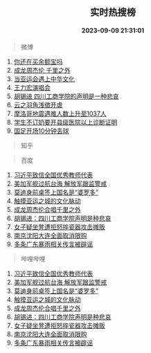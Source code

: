 <div align="center"><h2>实时热搜榜</h2><h4>2023-09-09 21:31:01</h4></div>

> 微博  

1. [你还在买余额宝吗](https://s.weibo.com/weibo?q=%23%E4%BD%A0%E8%BF%98%E5%9C%A8%E4%B9%B0%E4%BD%99%E9%A2%9D%E5%AE%9D%E5%90%97%23&t=31&band_rank=1&Refer=top)<br />
2. [成龙周杰伦 千里之外](https://s.weibo.com/weibo?q=%E6%88%90%E9%BE%99%E5%91%A8%E6%9D%B0%E4%BC%A6%20%E5%8D%83%E9%87%8C%E4%B9%8B%E5%A4%96&t=31&band_rank=2&Refer=top)<br />
3. [当亚运会遇上中华文化](https://s.weibo.com/weibo?q=%23%E5%BD%93%E4%BA%9A%E8%BF%90%E4%BC%9A%E9%81%87%E4%B8%8A%E4%B8%AD%E5%8D%8E%E6%96%87%E5%8C%96%23&t=31&band_rank=3&Refer=top)<br />
4. [王力宏演唱会](https://s.weibo.com/weibo?q=%E7%8E%8B%E5%8A%9B%E5%AE%8F%E6%BC%94%E5%94%B1%E4%BC%9A&t=31&band_rank=4&Refer=top)<br />
5. [胡锡进 四川工商学院的声明是一种悲哀](https://s.weibo.com/weibo?q=%E8%83%A1%E9%94%A1%E8%BF%9B%20%E5%9B%9B%E5%B7%9D%E5%B7%A5%E5%95%86%E5%AD%A6%E9%99%A2%E7%9A%84%E5%A3%B0%E6%98%8E%E6%98%AF%E4%B8%80%E7%A7%8D%E6%82%B2%E5%93%80&t=31&band_rank=5&Refer=top)<br />
6. [云之羽角浅徵开虐](https://s.weibo.com/weibo?q=%23%E4%BA%91%E4%B9%8B%E7%BE%BD%E8%A7%92%E6%B5%85%E5%BE%B5%E5%BC%80%E8%99%90%23&t=31&band_rank=6&Refer=top)<br />
7. [摩洛哥地震遇难人数上升至1037人](https://s.weibo.com/weibo?q=%23%E6%91%A9%E6%B4%9B%E5%93%A5%E5%9C%B0%E9%9C%87%E9%81%87%E9%9A%BE%E4%BA%BA%E6%95%B0%E4%B8%8A%E5%8D%87%E8%87%B31037%E4%BA%BA%23&t=31&band_rank=7&Refer=top)<br />
8. [学生不订奶要开县级医院以上诊断证明](https://s.weibo.com/weibo?q=%23%E5%AD%A6%E7%94%9F%E4%B8%8D%E8%AE%A2%E5%A5%B6%E8%A6%81%E5%BC%80%E5%8E%BF%E7%BA%A7%E5%8C%BB%E9%99%A2%E4%BB%A5%E4%B8%8A%E8%AF%8A%E6%96%AD%E8%AF%81%E6%98%8E%23&t=31&band_rank=8&Refer=top)<br />
9. [国足开场10分钟丢球](https://s.weibo.com/weibo?q=%23%E5%9B%BD%E8%B6%B3%E5%BC%80%E5%9C%BA10%E5%88%86%E9%92%9F%E4%B8%A2%E7%90%83%23&t=31&band_rank=9&Refer=top)<br />

> 知乎  


> 百度  

1. [习近平致信全国优秀教师代表](https://www.baidu.com/s?wd=%E4%B9%A0%E8%BF%91%E5%B9%B3%E8%87%B4%E4%BF%A1%E5%85%A8%E5%9B%BD%E4%BC%98%E7%A7%80%E6%95%99%E5%B8%88%E4%BB%A3%E8%A1%A8&sa=fyb_news&rsv_dl=fyb_news)<br />
2. [美加军舰过航台海 解放军跟监警戒](https://www.baidu.com/s?wd=%E7%BE%8E%E5%8A%A0%E5%86%9B%E8%88%B0%E8%BF%87%E8%88%AA%E5%8F%B0%E6%B5%B7+%E8%A7%A3%E6%94%BE%E5%86%9B%E8%B7%9F%E7%9B%91%E8%AD%A6%E6%88%92&sa=fyb_news&rsv_dl=fyb_news)<br />
3. [莫迪身前桌签上国名是“婆罗多”](https://www.baidu.com/s?wd=%E8%8E%AB%E8%BF%AA%E8%BA%AB%E5%89%8D%E6%A1%8C%E7%AD%BE%E4%B8%8A%E5%9B%BD%E5%90%8D%E6%98%AF%E2%80%9C%E5%A9%86%E7%BD%97%E5%A4%9A%E2%80%9D&sa=fyb_news&rsv_dl=fyb_news)<br />
4. [触摸亚运之城的文化脉动](https://www.baidu.com/s?wd=%E8%A7%A6%E6%91%B8%E4%BA%9A%E8%BF%90%E4%B9%8B%E5%9F%8E%E7%9A%84%E6%96%87%E5%8C%96%E8%84%89%E5%8A%A8&sa=fyb_news&rsv_dl=fyb_news)<br />
5. [成龙周杰伦合唱千里之外](https://www.baidu.com/s?wd=%E6%88%90%E9%BE%99%E5%91%A8%E6%9D%B0%E4%BC%A6%E5%90%88%E5%94%B1%E5%8D%83%E9%87%8C%E4%B9%8B%E5%A4%96&sa=fyb_news&rsv_dl=fyb_news)<br />
6. [胡锡进：四川工商学院声明是种悲哀](https://www.baidu.com/s?wd=%E8%83%A1%E9%94%A1%E8%BF%9B%EF%BC%9A%E5%9B%9B%E5%B7%9D%E5%B7%A5%E5%95%86%E5%AD%A6%E9%99%A2%E5%A3%B0%E6%98%8E%E6%98%AF%E7%A7%8D%E6%82%B2%E5%93%80&sa=fyb_news&rsv_dl=fyb_news)<br />
7. [女子疑坐凳遭拒怒摔瓷器攻击摊贩](https://www.baidu.com/s?wd=%E5%A5%B3%E5%AD%90%E7%96%91%E5%9D%90%E5%87%B3%E9%81%AD%E6%8B%92%E6%80%92%E6%91%94%E7%93%B7%E5%99%A8%E6%94%BB%E5%87%BB%E6%91%8A%E8%B4%A9&sa=fyb_news&rsv_dl=fyb_news)<br />
8. [南京沈阳大连全面取消限购](https://www.baidu.com/s?wd=%E5%8D%97%E4%BA%AC%E6%B2%88%E9%98%B3%E5%A4%A7%E8%BF%9E%E5%85%A8%E9%9D%A2%E5%8F%96%E6%B6%88%E9%99%90%E8%B4%AD&sa=fyb_news&rsv_dl=fyb_news)<br />
9. [多条广东暴雨相关传言被辟谣](https://www.baidu.com/s?wd=%E5%A4%9A%E6%9D%A1%E5%B9%BF%E4%B8%9C%E6%9A%B4%E9%9B%A8%E7%9B%B8%E5%85%B3%E4%BC%A0%E8%A8%80%E8%A2%AB%E8%BE%9F%E8%B0%A3&sa=fyb_news&rsv_dl=fyb_news)<br />

> 哔哩哔哩  

1. [习近平致信全国优秀教师代表](https://www.baidu.com/s?wd=%E4%B9%A0%E8%BF%91%E5%B9%B3%E8%87%B4%E4%BF%A1%E5%85%A8%E5%9B%BD%E4%BC%98%E7%A7%80%E6%95%99%E5%B8%88%E4%BB%A3%E8%A1%A8&sa=fyb_news&rsv_dl=fyb_news)<br />
2. [美加军舰过航台海 解放军跟监警戒](https://www.baidu.com/s?wd=%E7%BE%8E%E5%8A%A0%E5%86%9B%E8%88%B0%E8%BF%87%E8%88%AA%E5%8F%B0%E6%B5%B7+%E8%A7%A3%E6%94%BE%E5%86%9B%E8%B7%9F%E7%9B%91%E8%AD%A6%E6%88%92&sa=fyb_news&rsv_dl=fyb_news)<br />
3. [莫迪身前桌签上国名是“婆罗多”](https://www.baidu.com/s?wd=%E8%8E%AB%E8%BF%AA%E8%BA%AB%E5%89%8D%E6%A1%8C%E7%AD%BE%E4%B8%8A%E5%9B%BD%E5%90%8D%E6%98%AF%E2%80%9C%E5%A9%86%E7%BD%97%E5%A4%9A%E2%80%9D&sa=fyb_news&rsv_dl=fyb_news)<br />
4. [触摸亚运之城的文化脉动](https://www.baidu.com/s?wd=%E8%A7%A6%E6%91%B8%E4%BA%9A%E8%BF%90%E4%B9%8B%E5%9F%8E%E7%9A%84%E6%96%87%E5%8C%96%E8%84%89%E5%8A%A8&sa=fyb_news&rsv_dl=fyb_news)<br />
5. [成龙周杰伦合唱千里之外](https://www.baidu.com/s?wd=%E6%88%90%E9%BE%99%E5%91%A8%E6%9D%B0%E4%BC%A6%E5%90%88%E5%94%B1%E5%8D%83%E9%87%8C%E4%B9%8B%E5%A4%96&sa=fyb_news&rsv_dl=fyb_news)<br />
6. [胡锡进：四川工商学院声明是种悲哀](https://www.baidu.com/s?wd=%E8%83%A1%E9%94%A1%E8%BF%9B%EF%BC%9A%E5%9B%9B%E5%B7%9D%E5%B7%A5%E5%95%86%E5%AD%A6%E9%99%A2%E5%A3%B0%E6%98%8E%E6%98%AF%E7%A7%8D%E6%82%B2%E5%93%80&sa=fyb_news&rsv_dl=fyb_news)<br />
7. [女子疑坐凳遭拒怒摔瓷器攻击摊贩](https://www.baidu.com/s?wd=%E5%A5%B3%E5%AD%90%E7%96%91%E5%9D%90%E5%87%B3%E9%81%AD%E6%8B%92%E6%80%92%E6%91%94%E7%93%B7%E5%99%A8%E6%94%BB%E5%87%BB%E6%91%8A%E8%B4%A9&sa=fyb_news&rsv_dl=fyb_news)<br />
8. [南京沈阳大连全面取消限购](https://www.baidu.com/s?wd=%E5%8D%97%E4%BA%AC%E6%B2%88%E9%98%B3%E5%A4%A7%E8%BF%9E%E5%85%A8%E9%9D%A2%E5%8F%96%E6%B6%88%E9%99%90%E8%B4%AD&sa=fyb_news&rsv_dl=fyb_news)<br />
9. [多条广东暴雨相关传言被辟谣](https://www.baidu.com/s?wd=%E5%A4%9A%E6%9D%A1%E5%B9%BF%E4%B8%9C%E6%9A%B4%E9%9B%A8%E7%9B%B8%E5%85%B3%E4%BC%A0%E8%A8%80%E8%A2%AB%E8%BE%9F%E8%B0%A3&sa=fyb_news&rsv_dl=fyb_news)<br />
